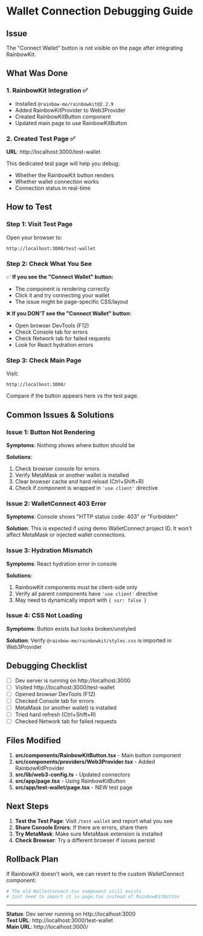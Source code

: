 # Wallet Connection Debugging Guide

## Issue
The "Connect Wallet" button is not visible on the page after integrating RainbowKit.

## What Was Done

### 1. RainbowKit Integration ✅
- Installed `@rainbow-me/rainbowkit@2.2.9`
- Added RainbowKitProvider to Web3Provider
- Created RainbowKitButton component
- Updated main page to use RainbowKitButton

### 2. Created Test Page ✅
**URL**: http://localhost:3000/test-wallet

This dedicated test page will help you debug:
- Whether the RainbowKit button renders
- Whether wallet connection works
- Connection status in real-time

## How to Test

### Step 1: Visit Test Page
Open your browser to:
```
http://localhost:3000/test-wallet
```

### Step 2: Check What You See
✅ **If you see the "Connect Wallet" button:**
   - The component is rendering correctly
   - Click it and try connecting your wallet
   - The issue might be page-specific CSS/layout

❌ **If you DON'T see the "Connect Wallet" button:**
   - Open browser DevTools (F12)
   - Check Console tab for errors
   - Check Network tab for failed requests
   - Look for React hydration errors

### Step 3: Check Main Page
Visit:
```
http://localhost:3000/
```

Compare if the button appears here vs the test page.

## Common Issues & Solutions

### Issue 1: Button Not Rendering
**Symptoms**: Nothing shows where button should be

**Solutions**:
1. Check browser console for errors
2. Verify MetaMask or another wallet is installed
3. Clear browser cache and hard reload (Ctrl+Shift+R)
4. Check if component is wrapped in `'use client'` directive

### Issue 2: WalletConnect 403 Error
**Symptoms**: Console shows "HTTP status code: 403" or "Forbidden"

**Solution**: This is expected if using demo WalletConnect project ID. It won't affect MetaMask or injected wallet connections.

### Issue 3: Hydration Mismatch
**Symptoms**: React hydration error in console

**Solutions**:
1. RainbowKit components must be client-side only
2. Verify all parent components have `'use client'` directive
3. May need to dynamically import with `{ ssr: false }`

### Issue 4: CSS Not Loading
**Symptoms**: Button exists but looks broken/unstyled

**Solution**: Verify `@rainbow-me/rainbowkit/styles.css` is imported in Web3Provider

## Debugging Checklist

- [ ] Dev server is running on http://localhost:3000
- [ ] Visited http://localhost:3000/test-wallet
- [ ] Opened browser DevTools (F12)
- [ ] Checked Console tab for errors
- [ ] MetaMask (or another wallet) is installed
- [ ] Tried hard refresh (Ctrl+Shift+R)
- [ ] Checked Network tab for failed requests

## Files Modified

1. **src/components/RainbowKitButton.tsx** - Main button component
2. **src/components/providers/Web3Provider.tsx** - Added RainbowKitProvider
3. **src/lib/web3-config.ts** - Updated connectors
4. **src/app/page.tsx** - Using RainbowKitButton
5. **src/app/test-wallet/page.tsx** - NEW test page

## Next Steps

1. **Test the Test Page**: Visit `/test-wallet` and report what you see
2. **Share Console Errors**: If there are errors, share them
3. **Try MetaMask**: Make sure MetaMask extension is installed
4. **Check Browser**: Try a different browser if issues persist

## Rollback Plan

If RainbowKit doesn't work, we can revert to the custom WalletConnect component:

```bash
# The old WalletConnect.tsx component still exists
# Just need to import it in page.tsx instead of RainbowKitButton
```

---

**Status**: Dev server running on http://localhost:3000  
**Test URL**: http://localhost:3000/test-wallet  
**Main URL**: http://localhost:3000/

